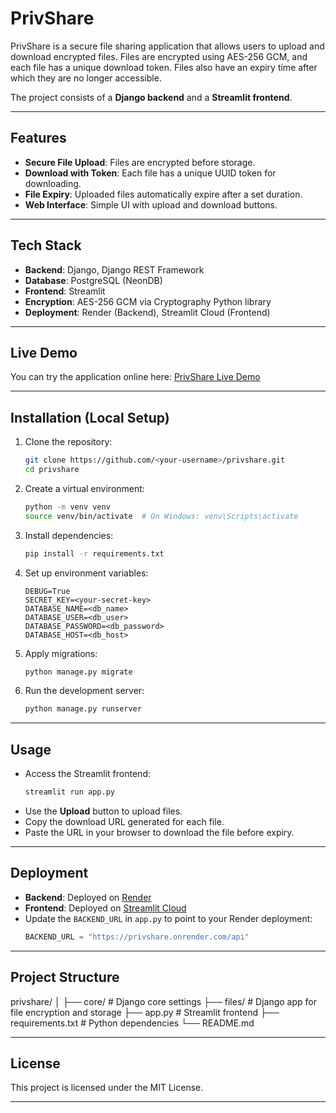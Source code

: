 # PrivShare

PrivShare is a secure file sharing application that allows users to upload and download encrypted files. Files are encrypted using AES-256 GCM, and each file has a unique download token. Files also have an expiry time after which they are no longer accessible.  

The project consists of a **Django backend** and a **Streamlit frontend**.

---

## Features

- **Secure File Upload**: Files are encrypted before storage.  
- **Download with Token**: Each file has a unique UUID token for downloading.  
- **File Expiry**: Uploaded files automatically expire after a set duration.  
- **Web Interface**: Simple UI with upload and download buttons.  

---

## Tech Stack

- **Backend**: Django, Django REST Framework  
- **Database**: PostgreSQL (NeonDB)  
- **Frontend**: Streamlit  
- **Encryption**: AES-256 GCM via Cryptography Python library  
- **Deployment**: Render (Backend), Streamlit Cloud (Frontend)  

---

## Live Demo

You can try the application online here: [PrivShare Live Demo](https://privshare.streamlit.app/)

---

## Installation (Local Setup)

1. Clone the repository:
    ```bash
    git clone https://github.com/<your-username>/privshare.git
    cd privshare
    ```

2. Create a virtual environment:
    ```bash
    python -m venv venv
    source venv/bin/activate  # On Windows: venv\Scripts\activate
    ```

3. Install dependencies:
    ```bash
    pip install -r requirements.txt
    ```

4. Set up environment variables:
    ```env
    DEBUG=True
    SECRET_KEY=<your-secret-key>
    DATABASE_NAME=<db_name>
    DATABASE_USER=<db_user>
    DATABASE_PASSWORD=<db_password>
    DATABASE_HOST=<db_host>
    ```

5. Apply migrations:
    ```bash
    python manage.py migrate
    ```

6. Run the development server:
    ```bash
    python manage.py runserver
    ```

---

## Usage

- Access the Streamlit frontend:
    ```bash
    streamlit run app.py
    ```
- Use the **Upload** button to upload files.  
- Copy the download URL generated for each file.  
- Paste the URL in your browser to download the file before expiry.  

---

## Deployment
- **Backend**: Deployed on [Render](https://render.com)  
- **Frontend**: Deployed on [Streamlit Cloud](https://privshare.streamlit.app/)  
- Update the `BACKEND_URL` in `app.py` to point to your Render deployment:
    ```python
    BACKEND_URL = "https://privshare.onrender.com/api"
    ```

---

## Project Structure
privshare/
│
├── core/ # Django core settings
├── files/ # Django app for file encryption and storage
├── app.py # Streamlit frontend
├── requirements.txt # Python dependencies
└── README.md

---

## License

This project is licensed under the MIT License.  

---
